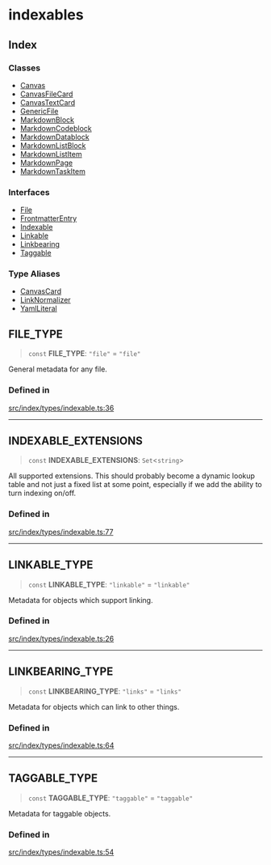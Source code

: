 # indexables

## Index

### Classes

- [Canvas](classes/Canvas.md)
- [CanvasFileCard](classes/CanvasFileCard.md)
- [CanvasTextCard](classes/CanvasTextCard.md)
- [GenericFile](classes/GenericFile.md)
- [MarkdownBlock](classes/MarkdownBlock.md)
- [MarkdownCodeblock](classes/MarkdownCodeblock.md)
- [MarkdownDatablock](classes/MarkdownDatablock.md)
- [MarkdownListBlock](classes/MarkdownListBlock.md)
- [MarkdownListItem](classes/MarkdownListItem.md)
- [MarkdownPage](classes/MarkdownPage.md)
- [MarkdownTaskItem](classes/MarkdownTaskItem.md)

### Interfaces

- [File](interfaces/File.md)
- [FrontmatterEntry](interfaces/FrontmatterEntry.md)
- [Indexable](interfaces/Indexable.md)
- [Linkable](interfaces/Linkable.md)
- [Linkbearing](interfaces/Linkbearing.md)
- [Taggable](interfaces/Taggable.md)

### Type Aliases

- [CanvasCard](type-aliases/CanvasCard.md)
- [LinkNormalizer](type-aliases/LinkNormalizer.md)
- [YamlLiteral](type-aliases/YamlLiteral.md)

## FILE\_TYPE

> `const` **FILE\_TYPE**: `"file"` = `"file"`

General metadata for any file.

### Defined in

[src/index/types/indexable.ts:36](https://github.com/GamerGirlandCo/datacore/blob/73f36550e501eb29175b69b6a097ff3d4401efc7/src/index/types/indexable.ts#L36)

***

## INDEXABLE\_EXTENSIONS

> `const` **INDEXABLE\_EXTENSIONS**: `Set`\<`string`\>

All supported extensions. This should probably become a dynamic lookup table and not just
a fixed list at some point, especially if we add the ability to turn indexing on/off.

### Defined in

[src/index/types/indexable.ts:77](https://github.com/GamerGirlandCo/datacore/blob/73f36550e501eb29175b69b6a097ff3d4401efc7/src/index/types/indexable.ts#L77)

***

## LINKABLE\_TYPE

> `const` **LINKABLE\_TYPE**: `"linkable"` = `"linkable"`

Metadata for objects which support linking.

### Defined in

[src/index/types/indexable.ts:26](https://github.com/GamerGirlandCo/datacore/blob/73f36550e501eb29175b69b6a097ff3d4401efc7/src/index/types/indexable.ts#L26)

***

## LINKBEARING\_TYPE

> `const` **LINKBEARING\_TYPE**: `"links"` = `"links"`

Metadata for objects which can link to other things.

### Defined in

[src/index/types/indexable.ts:64](https://github.com/GamerGirlandCo/datacore/blob/73f36550e501eb29175b69b6a097ff3d4401efc7/src/index/types/indexable.ts#L64)

***

## TAGGABLE\_TYPE

> `const` **TAGGABLE\_TYPE**: `"taggable"` = `"taggable"`

Metadata for taggable objects.

### Defined in

[src/index/types/indexable.ts:54](https://github.com/GamerGirlandCo/datacore/blob/73f36550e501eb29175b69b6a097ff3d4401efc7/src/index/types/indexable.ts#L54)
